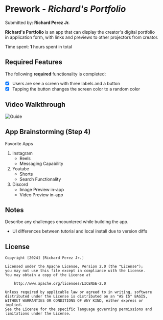# Prework - *Richard's Portfolio*

Submitted by: **Richard Perez Jr.**

**Richard's Portfolio** is an app that can display the creator's digital portfolio in application form, with links and previews to other projectors from creator.

Time spent: **1** hours spent in total

## Required Features

The following **required** functionality is completed:

- [X] Users are see a screen with three labels and a button
- [X] Tapping the button changes the screen color to a random color
 
## Video Walkthrough

![Guide](https://raw.githubusercontent.com/richardp23/IOS101-Prework/main/demo.gif)

## App Brainstorming (Step 4)

Favorite Apps

1. Instagram
    * Reels
    * Messaging Capability
2. Youtube
    * Shorts
    * Search Functionality
3. Discord
    * Image Preview in-app
    * Video Preview in-app

## Notes

Describe any challenges encountered while building the app.

- UI differences between tutorial and local install due to version diffs

## License

    Copyright [2024] [Richard Perez Jr.]

    Licensed under the Apache License, Version 2.0 (the "License");
    you may not use this file except in compliance with the License.
    You may obtain a copy of the License at

        http://www.apache.org/licenses/LICENSE-2.0

    Unless required by applicable law or agreed to in writing, software
    distributed under the License is distributed on an "AS IS" BASIS,
    WITHOUT WARRANTIES OR CONDITIONS OF ANY KIND, either express or implied.
    See the License for the specific language governing permissions and
    limitations under the License.
